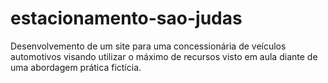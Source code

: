 # estacionamento-sao-judas
  Desenvolvemento de um site para uma concessionária de veículos automotivos visando utilizar o máximo de recursos visto em aula diante de uma abordagem prática fictícia.
